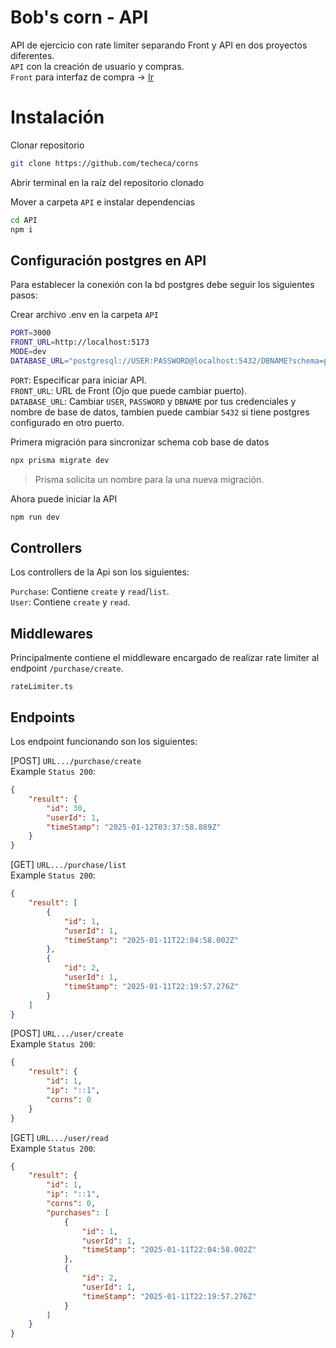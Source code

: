
# Bob's corn - API
API de ejercicio con rate limiter separando Front y API en dos proyectos diferentes.  
`API` con la creación de usuario y compras.  
`Front` para interfaz de compra -> [Ir](https://github.com/techeca/corns/tree/master/Front)  

# Instalación

Clonar repositorio
```bash
git clone https://github.com/techeca/corns
```

Abrir terminal en la raíz del repositorio clonado

Mover a carpeta `API` e instalar dependencias
```bash
cd API
npm i
```

## Configuración postgres en API
Para establecer la conexión con la bd postgres debe seguir los siguientes pasos:

Crear archivo .env en la carpeta `API`
```bash
PORT=3000
FRONT_URL=http://localhost:5173
MODE=dev
DATABASE_URL="postgresql://USER:PASSWORD@localhost:5432/DBNAME?schema=public"
```

`PORT`: Especificar para iniciar API.  
`FRONT_URL`: URL de Front (Ojo que puede cambiar puerto).  
`DATABASE_URL`: Cambiar `USER`, `PASSWORD` y `DBNAME` por tus credenciales y nombre de base de datos, tambien puede cambiar `5432` si tiene postgres configurado en otro puerto.

Primera migración para sincronizar schema cob base de datos
```bash
npx prisma migrate dev
```
> Prisma solicita un nombre para la una nueva migración.

Ahora puede iniciar la API
```bash
npm run dev
```

## Controllers
Los controllers de la Api son los siguientes:

`Purchase`: Contiene `create` y `read`/`list`.  
`User`: Contiene `create` y `read`.  

## Middlewares
Principalmente contiene el middleware encargado de realizar rate limiter al endpoint `/purchase/create`.  

`rateLimiter.ts`

## Endpoints
Los endpoint funcionando son los siguientes:

[POST]  `URL.../purchase/create`  
Example `Status 200`:
```json
{
    "result": {
        "id": 30,
        "userId": 1,
        "timeStamp": "2025-01-12T03:37:58.889Z"
    }
}
```

[GET]   `URL.../purchase/list`  
Example `Status 200`:
```json
{
    "result": [
        {
            "id": 1,
            "userId": 1,
            "timeStamp": "2025-01-11T22:04:58.002Z"
        },
        {
            "id": 2,
            "userId": 1,
            "timeStamp": "2025-01-11T22:19:57.276Z"
        }
    ]
}
```

[POST]  `URL.../user/create`  
Example `Status 200`:  
```json
{
    "result": {
        "id": 1,
        "ip": "::1",
        "corns": 0
    }
}
```

[GET]   `URL.../user/read`  
Example `Status 200`:  
```json
{
    "result": {
        "id": 1,
        "ip": "::1",
        "corns": 0,
        "purchases": [
            {
                "id": 1,
                "userId": 1,
                "timeStamp": "2025-01-11T22:04:58.002Z"
            },
            {
                "id": 2,
                "userId": 1,
                "timeStamp": "2025-01-11T22:19:57.276Z"
            }
        ]
    }
}
```
